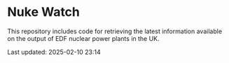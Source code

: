 # Nuke Watch

This repository includes code for retrieving the latest information available on the output of EDF nuclear power plants in the UK.

Last updated: 2025-02-10 23:14